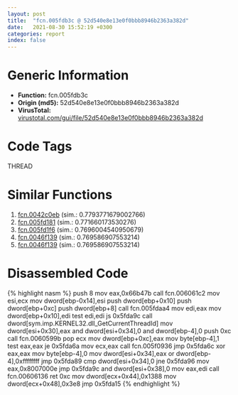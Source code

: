 ```yaml
---
layout: post
title:  "fcn.005fdb3c @ 52d540e8e13e0f0bbb8946b2363a382d"
date:   2021-08-30 15:52:19 +0300
categories: report
index: false
---
```


# Generic Information
- **Function:** fcn.005fdb3c
- **Origin (md5):** 52d540e8e13e0f0bbb8946b2363a382d
- **VirusTotal:** [virustotal.com/gui/file/52d540e8e13e0f0bbb8946b2363a382d][virustotal_ref]

# Code Tags
<span class="tag" id="THREAD">THREAD</span>


# Similar Functions

1. [fcn.0042c0eb][similar_1_ref] (sim.: 0.7793771679002766)
2. [fcn.005fd181][similar_2_ref] (sim.: 0.771660173530276)
3. [fcn.005fd1f6][similar_3_ref] (sim.: 0.7696004540950679)
4. [fcn.0046f139][similar_4_ref] (sim.: 0.769586907553214)
5. [fcn.0046f139][similar_5_ref] (sim.: 0.769586907553214)


# Disassembled Code

{% highlight nasm %}
push 8
mov eax,0x66b47b
call fcn.006061c2
mov esi,ecx
mov dword[ebp-0x14],esi
push dword[ebp+0x10]
push dword[ebp+0xc]
push dword[ebp+8]
call fcn.005fdaa4
mov edi,eax
mov dword[ebp+0x10],edi
test edi,edi
js 0x5fda9c
call dword[sym.imp.KERNEL32.dll_GetCurrentThreadId]
mov dword[esi+0x30],eax
and dword[esi+0x34],0
and dword[ebp-4],0
push 0xc
call fcn.0060599b
pop ecx
mov dword[ebp+0xc],eax
mov byte[ebp-4],1
test eax,eax
je 0x5fda6a
mov ecx,eax
call fcn.005f0936
jmp 0x5fda6c
xor eax,eax
mov byte[ebp-4],0
mov dword[esi+0x34],eax
or dword[ebp-4],0xffffffff
jmp 0x5fda89
cmp dword[esi+0x34],0
jne 0x5fda96
mov eax,0x8007000e
jmp 0x5fda9c
and dword[esi+0x38],0
mov eax,edi
call fcn.00606136
ret 0xc
mov dword[ecx+0x44],0x1388
mov dword[ecx+0x48],0x3e8
jmp 0x5fda15
{% endhighlight %}


[similar_1_ref]: /report/fcn.0042c0eb@9c2b894b84f59672d8be2e984066f76f
[similar_2_ref]: /report/fcn.005fd181@52d540e8e13e0f0bbb8946b2363a382d
[similar_3_ref]: /report/fcn.005fd1f6@52d540e8e13e0f0bbb8946b2363a382d
[similar_4_ref]: /report/fcn.0046f139@27ac6b5c7fa1ad11790cdc733c25a701
[similar_5_ref]: /report/fcn.0046f139@9b5524245506621a9773176393787e61
[virustotal_ref]: https://www.virustotal.com/gui/file/52d540e8e13e0f0bbb8946b2363a382d